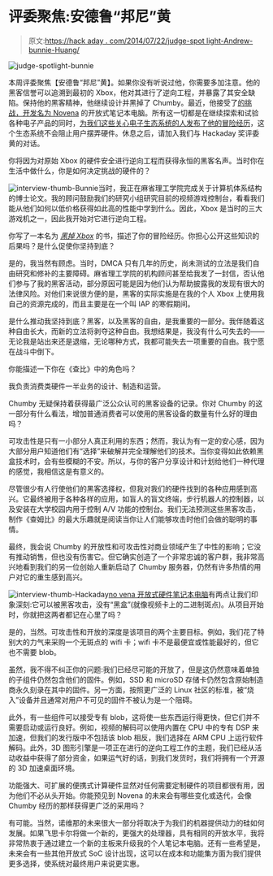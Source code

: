 # 评委聚焦:安德鲁“邦尼”黄

> 原文:[https://hack aday . com/2014/07/22/judge-spot light-Andrew-bunnie-Huang/](https://hackaday.com/2014/07/22/judge-spotlight-andrew-bunnie-huang/)

![judge-spotlight-bunnie](../Images/880710fda7a90be7f6bf92db17fd21a4.png)

本周评委聚焦【安德鲁“邦尼”黄】。如果你没有听说过他，你需要多加注意。他的黑客信誉可以追溯到最初的 Xbox，他对其进行了逆向工程，并暴露了其安全缺陷。保持他的黑客精神，他继续设计并黑掉了 Chumby。最近，他接受了[的挑战，开发名为 Novena](http://hackaday.com/2014/05/22/bunnie-talks-to-us-about-novena-open-hardware-laptop/) 的开放式笔记本电脑。所有这一切都是在继续探索和试验各种电子产品的同时，[为我们这些关心电子生态系统的人发布了他的冒险经历](http://www.bunniestudios.com/blog/)，这个生态系统不会阻止用户摆弄硬件。休息之后，请加入我们与 Hackaday 奖评委黄的对话。

你将因为对原始 Xbox 的硬件安全进行逆向工程而获得永恒的黑客名声。当时你在生活中做什么，你是如何决定挑战的硬件的？

![interview-thumb-Bunnie](../Images/4aac48ce0e4001d0564a3fa4b0cc8b46.png)当时，我正在麻省理工学院完成关于计算机体系结构的博士论文。我的顾问鼓励我们的研究小组研究目前的视频游戏控制台，看看我们能从他们如何以低价格获得如此高的性能中学到什么。因此，Xbox 是当时的三大游戏机之一，因此我开始对它进行逆向工程。

你写了一本名为 [*黑掉 Xbox*](http://hackingthexbox.com/) 的书，描述了你的冒险经历。你担心公开这些知识的后果吗？是什么促使你坚持到底？

是的，我当然有顾虑。当时，DMCA 只有几年的历史，尚未测试的立法是我们自由研究和修补的主要障碍。麻省理工学院的机构顾问甚至给我发了一封信，否认他们参与了我的黑客活动，部分原因可能是因为他们认为帮助披露我的发现有很大的法律风险。对他们来说很方便的是，黑客的实际实施是在我的个人 Xbox 上使用我自己的资源完成的，而且主要是在一个叫 IAP 的寒假期间。

是什么推动我坚持到底？黑客，以及黑客的自由，是我重要的一部分。我伴随着这种自由长大，而新的立法将剥夺这种自由。我想结果是，我没有什么可失去的——无论我是站出来还是退缩，无论哪种方式，我都可能失去一项重要的自由。我宁愿在战斗中倒下。

你能描述一下你在《查比》中的角色吗？

我负责消费类硬件一半业务的设计、制造和运营。

Chumby 无疑保持着获得最广泛公众认可的黑客设备的记录。你对 Chumby 的这一部分有什么看法，增加普通消费者可以使用的黑客设备的数量有什么好的理由吗？

可攻击性是只有一小部分人真正利用的东西；然而，我认为有一定的安心感，因为大部分用户知道他们有“选择”来破解并完全理解他们的技术。当你变得如此依赖黑盒技术时，会有些模糊的不安。所以，与你的客户分享设计和计划给他们一种代理的感觉，我相信这是有意义的。

尽管很少有人行使他们的黑客选择权，但我对我们的硬件找到的各种应用感到高兴。它最终被用于各种各样的应用，如盲人的盲文终端，步行机器人的控制器，以及安装在大学校园内用于控制 A/V 功能的控制台。我们无法预测这些黑客攻击，制作《查姆比》的最大乐趣就是阅读当你让人们能够攻击时他们会做的聪明的事情。

最终，我会说 Chumby 的开放性和可攻击性对商业领域产生了中性的影响；它没有推动销售，但也没有伤害它。但它确实创造了一个非常忠诚的客户群，我非常高兴地看到我们的另一位创始人重新启动了 Chumby 服务器，仍然有许多热情的用户对它的重生感到高兴。

![interview-thumb-Hackaday](../Images/c17256cfd80525afb03031c80b76c473.png)[no vena 开放式硬件笔记本电脑](http://www.kosagi.com/w/index.php?title=Novena_Main_Page)有两点让我们印象深刻:它可以被黑客攻击，没有“黑盒”(就像视频卡上的二进制斑点)。从项目开始时，你就把这两者都记在心里了吗？

是的，当然。可攻击性和开放的深度是该项目的两个主要目标。例如，我们花了特别大的力气来采购一个无斑点的 wifi 卡；wifi 卡不是最便宜或性能最好的，但它也不需要 blob。

虽然，我不得不纠正你的问题:我们已经尽可能的开放了，但是这仍然意味着单独的子组件仍然包含他们的固件。例如，SSD 和 microSD 存储卡仍然包含原始制造商永久刻录在其中的固件。另一方面，按照更广泛的 Linux 社区的标准，被“烧入”设备并且通常对用户不可见的固件不被认为是一个阻碍。

此外，有一些组件可以接受专有 blob，这将使一些东西运行得更快，但它们并不需要启动或运行良好。例如，视频的解码可以使用内置在 CPU 中的专有 DSP 来加速，但我们的发行版中不包括该 blob 相反，我们选择在 ARM CPU 上运行软件解码。此外，3D 图形引擎是一项正在进行的逆向工程工作的主题，我们已经从活动收益中获得了部分资金，如果运气好的话，到我们发货时，我们将拥有一个开源的 3D 加速桌面环境。

功能强大、可扩展的便携式计算硬件显然对任何需要定制硬件的项目都很有用，因为他们不必从头开始。你能预见到 Novena 的未来会有哪些变化或迭代，会像 Chumby 经历的那样获得更广泛的采用吗？

有可能。当然，诺维那的未来很大一部分将取决于为我们的机器提供动力的硅如何发展。如果飞思卡尔将做一个新的，更强大的处理器，具有相同的开放水平，我将非常热衷于通过建立一个新的主板来升级我的个人笔记本电脑。还有一些希望是，未来会有一些其他开放式 SoC 设计出现，这可以在成本和功能集方面为我们提供更多选择，使系统对最终用户来说更实惠。